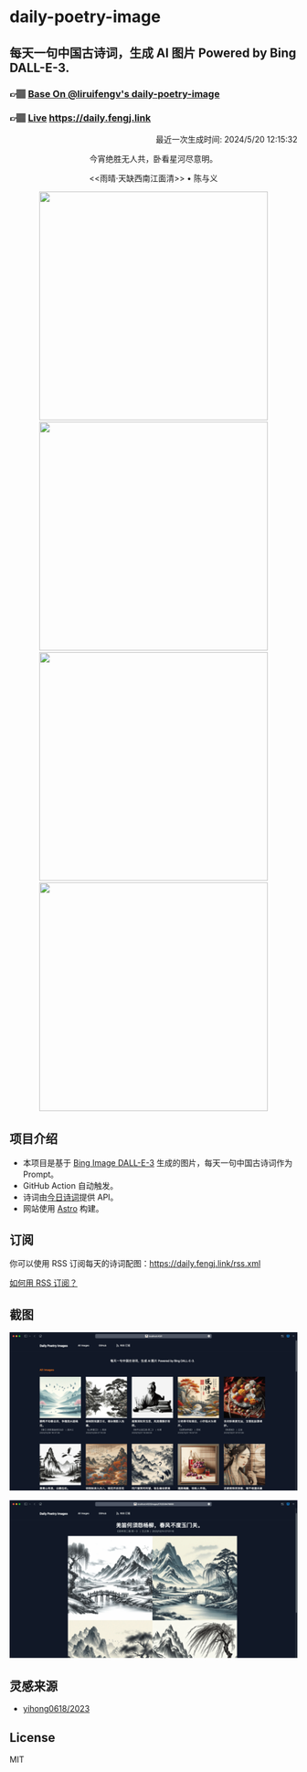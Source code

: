 
# daily-poetry-image

## 每天一句中国古诗词，生成 AI 图片 Powered by Bing DALL-E-3.

### 👉🏽 [Base On @liruifengv's daily-poetry-image](https://github.com/liruifengv/daily-poetry-image)

### 👉🏽 [Live](https://daily.fengj.link) https://daily.fengj.link

<p align="right">
  最近一次生成时间: 2024/5/20 12:15:32
</p>
<p align="center">
今宵绝胜无人共，卧看星河尽意明。
</p>
<p align="center">
<<雨晴·天缺西南江面清>> • 陈与义
</p>
<p align="center">
<img src="https://tse1.mm.bing.net/th/id/OIG1.6_udtQFgL7mDcRUrB.2z" height="400" width="400" />
<img src="https://tse4.mm.bing.net/th/id/OIG1.jWuggj4iGrUodbSflz2J" height="400" width="400" />
<img src="https://tse2.mm.bing.net/th/id/OIG1.udYevKscAP6ppwoXxKEv" height="400" width="400" />
<img src="https://tse4.mm.bing.net/th/id/OIG1.TB61HKO3zFi7vw8ietmu" height="400" width="400" />
</p>

## 项目介绍

-   本项目是基于 [Bing Image DALL-E-3](https://www.bing.com/images/create) 生成的图片，每天一句中国古诗词作为 Prompt。
-   GitHub Action 自动触发。
-   诗词由[今日诗词](https://www.jinrishici.com/)提供 API。
-   网站使用 [Astro](https://astro.build) 构建。

## 订阅

你可以使用 RSS 订阅每天的诗词配图：https://daily.fengj.link/rss.xml

[如何用 RSS 订阅？](https://zhuanlan.zhihu.com/p/55026716)

## 截图

![图片列表](./screenshots/Snipaste_2023-12-28_21-00-26.png)

![图片详情](./screenshots/Snipaste_2023-12-28_21-00-53.png)

## 灵感来源

-   [yihong0618/2023](https://github.com/yihong0618/2023)

## License

MIT
